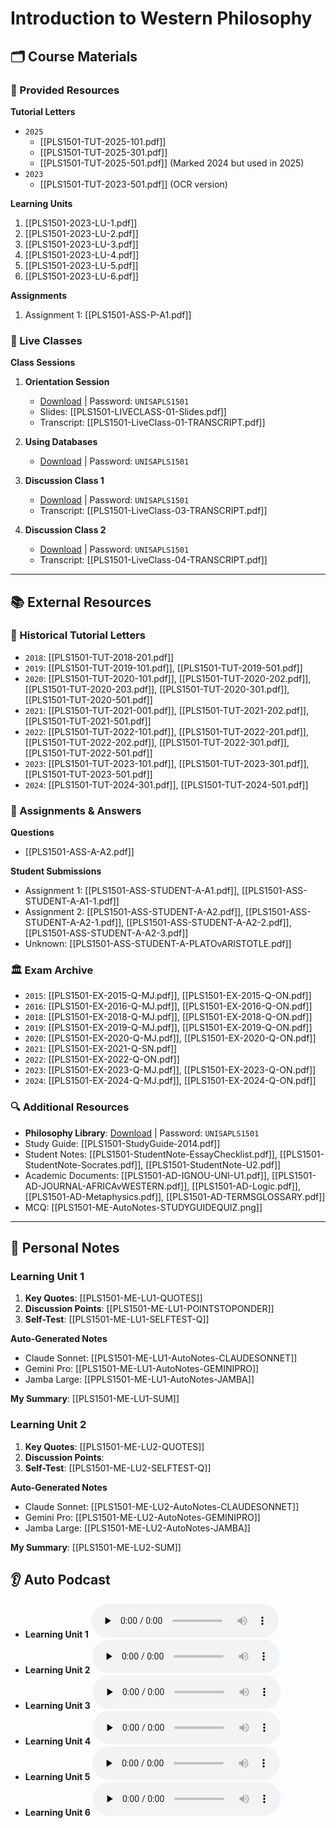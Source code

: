 # Introduction to Western Philosophy

## 🗂️ Course Materials
### 📌 Provided Resources
**Tutorial Letters**
- `2025`
  - [[PLS1501-TUT-2025-101.pdf]]
  - [[PLS1501-TUT-2025-301.pdf]]
  - [[PLS1501-TUT-2025-501.pdf]] (Marked 2024 but used in 2025)
- `2023`
  - [[PLS1501-TUT-2023-501.pdf]] (OCR version)

**Learning Units**
1. [[PLS1501-2023-LU-1.pdf]]
2. [[PLS1501-2023-LU-2.pdf]]
3. [[PLS1501-2023-LU-3.pdf]]
4. [[PLS1501-2023-LU-4.pdf]]
5. [[PLS1501-2023-LU-5.pdf]]
6. [[PLS1501-2023-LU-6.pdf]]

**Assignments**
1. Assignment 1: [[PLS1501-ASS-P-A1.pdf]]

### 🎥 Live Classes
**Class Sessions**
1. **Orientation Session**
   - [Download]() | Password: `UNISAPLS1501`
   - Slides: [[PLS1501-LIVECLASS-01-Slides.pdf]]
   - Transcript: [[PLS1501-LiveClass-01-TRANSCRIPT.pdf]]

1. **Using Databases**
   - [Download]() | Password: `UNISAPLS1501`

1. **Discussion Class 1**
   - [Download]() | Password: `UNISAPLS1501`
   - Transcript: [[PLS1501-LiveClass-03-TRANSCRIPT.pdf]]

1. **Discussion Class 2**
   - [Download]() | Password: `UNISAPLS1501`
   - Transcript: [[PLS1501-LiveClass-04-TRANSCRIPT.pdf]]

---
## 📚 External Resources
### 📜 Historical Tutorial Letters
- `2018`: [[PLS1501-TUT-2018-201.pdf]]
- `2019`: [[PLS1501-TUT-2019-101.pdf]], [[PLS1501-TUT-2019-501.pdf]]
- `2020`: [[PLS1501-TUT-2020-101.pdf]], [[PLS1501-TUT-2020-202.pdf]], [[PLS1501-TUT-2020-203.pdf]], [[PLS1501-TUT-2020-301.pdf]], [[PLS1501-TUT-2020-501.pdf]]
- `2021`: [[PLS1501-TUT-2021-001.pdf]], [[PLS1501-TUT-2021-202.pdf]], [[PLS1501-TUT-2021-501.pdf]]
- `2022`: [[PLS1501-TUT-2022-101.pdf]], [[PLS1501-TUT-2022-201.pdf]], [[PLS1501-TUT-2022-202.pdf]], [[PLS1501-TUT-2022-301.pdf]], [[PLS1501-TUT-2022-501.pdf]]
- `2023`: [[PLS1501-TUT-2023-101.pdf]], [[PLS1501-TUT-2023-301.pdf]], [[PLS1501-TUT-2023-501.pdf]]
- `2024`: [[PLS1501-TUT-2024-301.pdf]], [[PLS1501-TUT-2024-501.pdf]]

### 📝 Assignments & Answers
**Questions**
- [[PLS1501-ASS-A-A2.pdf]]

**Student Submissions**
- Assignment 1: [[PLS1501-ASS-STUDENT-A-A1.pdf]], [[PLS1501-ASS-STUDENT-A-A1-1.pdf]]
- Assignment 2: [[PLS1501-ASS-STUDENT-A-A2.pdf]], [[PLS1501-ASS-STUDENT-A-A2-1.pdf]], [[PLS1501-ASS-STUDENT-A-A2-2.pdf]], [[PLS1501-ASS-STUDENT-A-A2-3.pdf]]
- Unknown: [[PLS1501-ASS-STUDENT-A-PLATOvARISTOTLE.pdf]]

### 🏛️ Exam Archive
- `2015`: [[PLS1501-EX-2015-Q-MJ.pdf]], [[PLS1501-EX-2015-Q-ON.pdf]]
- `2016`: [[PLS1501-EX-2016-Q-MJ.pdf]], [[PLS1501-EX-2016-Q-ON.pdf]]
- `2018`: [[PLS1501-EX-2018-Q-MJ.pdf]], [[PLS1501-EX-2018-Q-ON.pdf]]
- `2019`: [[PLS1501-EX-2019-Q-MJ.pdf]], [[PLS1501-EX-2019-Q-ON.pdf]]
- `2020`: [[PLS1501-EX-2020-Q-MJ.pdf]], [[PLS1501-EX-2020-Q-ON.pdf]]
- `2021`: [[PLS1501-EX-2021-Q-SN.pdf]]
- `2022`: [[PLS1501-EX-2022-Q-ON.pdf]]
- `2023`: [[PLS1501-EX-2023-Q-MJ.pdf]], [[PLS1501-EX-2023-Q-ON.pdf]]
- `2024`: [[PLS1501-EX-2024-Q-MJ.pdf]], [[PLS1501-EX-2024-Q-ON.pdf]]

### 🔍 Additional Resources
- **Philosophy Library**: [Download](https://share.trap.lol/share/inXLBzJxxF9ETHf7) | Password: `UNISAPLS1501`
- Study Guide: [[PLS1501-StudyGuide-2014.pdf]]
- Student Notes: [[PLS1501-StudentNote-EssayChecklist.pdf]], [[PLS1501-StudentNote-Socrates.pdf]], [[PLS1501-StudentNote-U2.pdf]]
- Academic Documents: [[PLS1501-AD-IGNOU-UNI-U1.pdf]], [[PLS1501-AD-JOURNAL-AFRICAvWESTERN.pdf]], [[PLS1501-AD-Logic.pdf]], [[PLS1501-AD-Metaphysics.pdf]], [[PLS1501-AD-TERMSGLOSSARY.pdf]]
- MCQ: [[PLS1501-ME-AutoNotes-STUDYGUIDEQUIZ.png]]

---
## 📒 Personal Notes
### Learning Unit 1
1. **Key Quotes**: [[PLS1501-ME-LU1-QUOTES]]
2. **Discussion Points**: [[PLS1501-ME-LU1-POINTSTOPONDER]]
3. **Self-Test**: [[PLS1501-ME-LU1-SELFTEST-Q]]

**Auto-Generated Notes**
- Claude Sonnet: [[PLS1501-ME-LU1-AutoNotes-CLAUDESONNET]]
- Gemini Pro: [[PLS1501-ME-LU1-AutoNotes-GEMINIPRO]]
- Jamba Large: [[PPLS1501-ME-LU1-AutoNotes-JAMBA]]

**My Summary**: [[PLS1501-ME-LU1-SUM]]

### Learning Unit 2
1. **Key Quotes**: [[PLS1501-ME-LU2-QUOTES]]
2. **Discussion Points**:
3. **Self-Test**: [[PLS1501-ME-LU2-SELFTEST-Q]]

**Auto-Generated Notes**
- Claude Sonnet: [[PLS1501-ME-LU2-AutoNotes-CLAUDESONNET]]
- Gemini Pro: [[PLS1501-ME-LU2-AutoNotes-GEMINIPRO]]
- Jamba Large: [[PLS1501-ME-LU2-AutoNotes-JAMBA]]

**My Summary**: [[PLS1501-ME-LU2-SUM]]

## 👂 Auto Podcast
- **Learning Unit 1**
  <audio controls preload="none">
    <source src="https://share.trap.lol/api/shares/Wq6Q7MtNBC8k/files/8c27b281-936e-45e2-adda-c48ba060b875?download=false" type="audio/mpeg">
    Your browser does not support the audio element.
  </audio>
- **Learning Unit 2**
  <audio controls preload="none">
    <source src="https://share.trap.lol/api/shares/Wq6Q7MtNBC8k/files/65f3aecc-e27b-486f-baba-6557fd2059c1?download=false" type="audio/mpeg">
    Your browser does not support the audio element.
  </audio>
- **Learning Unit 3**
  <audio controls preload="none">
    <source src="https://share.trap.lol/api/shares/Wq6Q7MtNBC8k/files/007dee2f-822e-4caa-a386-958a5ffd60da?download=false" type="audio/mpeg">
    Your browser does not support the audio element.
  </audio>
- **Learning Unit 4**
  <audio controls preload="none">
    <source src="https://share.trap.lol/api/shares/Wq6Q7MtNBC8k/files/abbec6cc-09d4-41f3-b77a-316bbf1bf24c?download=false" type="audio/mpeg">
    Your browser does not support the audio element.
  </audio>
- **Learning Unit 5**
  <audio controls preload="none">
    <source src="https://share.trap.lol/api/shares/Wq6Q7MtNBC8k/files/465c31b5-376f-4c66-bad6-28dcb2e37852?download=false" type="audio/mpeg">
    Your browser does not support the audio element.
  </audio>
- **Learning Unit 6**
  <audio controls preload="none">
    <source src="https://share.trap.lol/api/shares/Wq6Q7MtNBC8k/files/36642cc9-30ab-4396-b5b4-6ec09f9400f7?download=false" type="audio/mpeg">
    Your browser does not support the audio element.
  </audio>